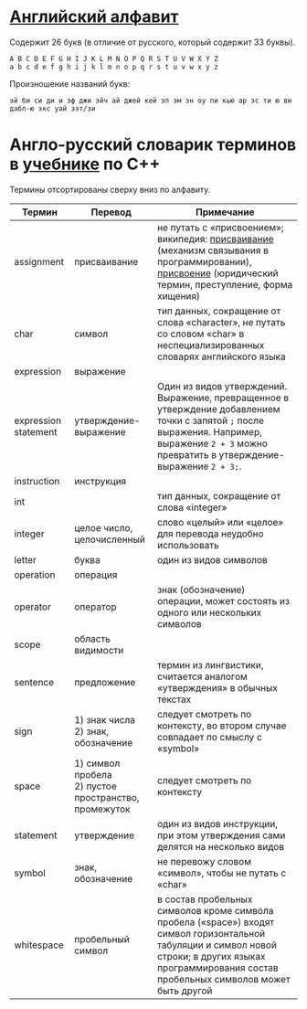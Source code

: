 # [Английский алфавит](https://ru.wikipedia.org/wiki/%D0%90%D0%BD%D0%B3%D0%BB%D0%B8%D0%B9%D1%81%D0%BA%D0%B8%D0%B9_%D0%B0%D0%BB%D1%84%D0%B0%D0%B2%D0%B8%D1%82)
Содержит 26 букв (в отличие от русского, который содержит 33 буквы).
```
A B C D E F G H I J K L M N O P Q R S T U V W X Y Z
a b c d e f g h i j k l m n o p q r s t u v w x y z
```
Произношение названий букв:
```
эй би си ди и эф джи эйч ай джей кей эл эм эн оу пи кью ар эс ти ю ви дабл-ю экс уай зэт/зи
```

# Англо-русский словарик терминов в [учебнике](https://www.learncpp.com) по C++

Термины отсортированы сверху вниз по алфавиту.

| Термин | Перевод | Примечание |
| --- | --- | --- |
| assignment | присваивание | не путать с «присвоением»; википедия: [присваивание](https://ru.wikipedia.org/wiki/%D0%9F%D1%80%D0%B8%D1%81%D0%B2%D0%B0%D0%B8%D0%B2%D0%B0%D0%BD%D0%B8%D0%B5) (механизм связывания в программировании), [присвоение](https://ru.wikipedia.org/wiki/%D0%9F%D1%80%D0%B8%D1%81%D0%B2%D0%BE%D0%B5%D0%BD%D0%B8%D0%B5) (юридический термин, преступление, форма хищения) |
| char | символ | тип данных, сокращение от слова «character», не путать со словом «char» в неспециализированных словарях английского языка |
| expression | выражение |  |
| expression statement | утверждение-выражение | Один из видов утверждений. Выражение, превращенное в утверждение добавлением точки с запятой `;` после выражения. Например, выражение `2 + 3` можно превратить в утверждение-выражение `2 + 3;`. |
| instruction | инструкция |  |
| int |  | тип данных, сокращение от слова «integer» |
| integer | целое число, целочисленный | слово «целый» или «целое» для перевода неудобно использовать |
| letter | буква | один из видов символов |
| operation | операция |  |
| operator | оператор | знак (обозначение) операции, может состоять из одного или нескольких символов |
| scope | область видимости |  |
| sentence | предложение | термин из лингвистики, считается аналогом «утверждения» в обычных текстах |
| sign | 1) знак числа<br>2) знак, обозначение | следует смотреть по контексту, во втором случае совпадает по смыслу с «symbol» |
| space | 1) символ пробела<br>2) пустое пространство, промежуток | следует смотреть по контексту |
| statement | утверждение | один из видов инструкции, при этом утверждения сами делятся на несколько видов |
| symbol | знак, обозначение | не перевожу словом «символ», чтобы не путать с «char» |
| whitespace | пробельный символ | в состав пробельных символов кроме символа пробела («space») входят символ горизонтальной табуляции и символ новой строки; в других языках программирования состав пробельных символов может быть другой |

